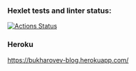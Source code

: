 ### Hexlet tests and linter status:
[![Actions Status](https://github.com/bukharovev/rails-project-lvl2/workflows/hexlet-check/badge.svg)](https://github.com/bukharovev/rails-project-lvl2/actions)

### Heroku
https://bukharovev-blog.herokuapp.com/